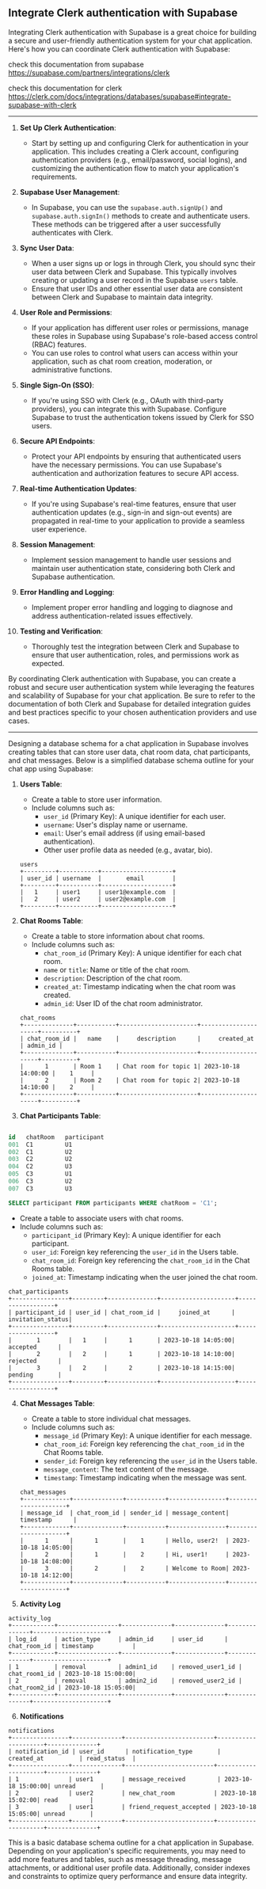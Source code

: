 ## Integrate Clerk authentication with Supabase

Integrating Clerk authentication with Supabase is a great choice for building a secure and user-friendly authentication system for your chat application. Here's how you can coordinate Clerk authentication with Supabase:

check this documentation from supabase
https://supabase.com/partners/integrations/clerk

check this documentation for clerk
https://clerk.com/docs/integrations/databases/supabase#integrate-supabase-with-clerk

---

1. **Set Up Clerk Authentication**:

   - Start by setting up and configuring Clerk for authentication in your application. This includes creating a Clerk account, configuring authentication providers (e.g., email/password, social logins), and customizing the authentication flow to match your application's requirements.

2. **Supabase User Management**:

   - In Supabase, you can use the `supabase.auth.signUp()` and `supabase.auth.signIn()` methods to create and authenticate users. These methods can be triggered after a user successfully authenticates with Clerk.

3. **Sync User Data**:

   - When a user signs up or logs in through Clerk, you should sync their user data between Clerk and Supabase. This typically involves creating or updating a user record in the Supabase `users` table.
   - Ensure that user IDs and other essential user data are consistent between Clerk and Supabase to maintain data integrity.

4. **User Role and Permissions**:

   - If your application has different user roles or permissions, manage these roles in Supabase using Supabase's role-based access control (RBAC) features.
   - You can use roles to control what users can access within your application, such as chat room creation, moderation, or administrative functions.

5. **Single Sign-On (SSO)**:

   - If you're using SSO with Clerk (e.g., OAuth with third-party providers), you can integrate this with Supabase. Configure Supabase to trust the authentication tokens issued by Clerk for SSO users.

6. **Secure API Endpoints**:

   - Protect your API endpoints by ensuring that authenticated users have the necessary permissions. You can use Supabase's authentication and authorization features to secure API access.

7. **Real-time Authentication Updates**:

   - If you're using Supabase's real-time features, ensure that user authentication updates (e.g., sign-in and sign-out events) are propagated in real-time to your application to provide a seamless user experience.

8. **Session Management**:

   - Implement session management to handle user sessions and maintain user authentication state, considering both Clerk and Supabase authentication.

9. **Error Handling and Logging**:

   - Implement proper error handling and logging to diagnose and address authentication-related issues effectively.

10. **Testing and Verification**:

    - Thoroughly test the integration between Clerk and Supabase to ensure that user authentication, roles, and permissions work as expected.

By coordinating Clerk authentication with Supabase, you can create a robust and secure user authentication system while leveraging the features and scalability of Supabase for your chat application. Be sure to refer to the documentation of both Clerk and Supabase for detailed integration guides and best practices specific to your chosen authentication providers and use cases.

---

Designing a database schema for a chat application in Supabase involves creating tables that can store user data, chat room data, chat participants, and chat messages. Below is a simplified database schema outline for your chat app using Supabase:

1. **Users Table**:

   - Create a table to store user information.
   - Include columns such as:
     - `user_id` (Primary Key): A unique identifier for each user.
     - `username`: User's display name or username.
     - `email`: User's email address (if using email-based authentication).
     - Other user profile data as needed (e.g., avatar, bio).

   ```plaintext
   users
   +---------+-----------+--------------------+
   | user_id | username  |       email        |
   +---------+-----------+--------------------+
   |   1     | user1     | user1@example.com  |
   |   2     | user2     | user2@example.com  |
   +---------+-----------+--------------------+
   ```

2. **Chat Rooms Table**:

   - Create a table to store information about chat rooms.
   - Include columns such as:
     - `chat_room_id` (Primary Key): A unique identifier for each chat room.
     - `name` or `title`: Name or title of the chat room.
     - `description`: Description of the chat room.
     - `created_at`: Timestamp indicating when the chat room was created.
     - `admin_id`: User ID of the chat room administrator.

   ```plaintext
   chat_rooms
   +--------------+-----------+----------------------+---------------------+----------+
   | chat_room_id |   name    |     description      |     created_at      | admin_id |
   +--------------+-----------+----------------------+---------------------+----------+
   |      1       | Room 1    | Chat room for topic 1| 2023-10-18 14:00:00 |    1     |
   |      2       | Room 2    | Chat room for topic 2| 2023-10-18 14:10:00 |    2     |
   +--------------+-----------+----------------------+---------------------+----------+
   ```

3. **Chat Participants Table**:

```sql

id   chatRoom   participant
001  C1         U1
002  C1         U2
003  C2         U2
004  C2         U3
005  C3         U1
006  C3         U2
007  C3         U3

SELECT participant FROM participants WHERE chatRoom = 'C1';

```

- Create a table to associate users with chat rooms.
- Include columns such as:
  - `participant_id` (Primary Key): A unique identifier for each participant.
  - `user_id`: Foreign key referencing the `user_id` in the Users table.
  - `chat_room_id`: Foreign key referencing the `chat_room_id` in the Chat Rooms table.
  - `joined_at`: Timestamp indicating when the user joined the chat room.

```plaintext
chat_participants
+----------------+---------+--------------+---------------------+------------------+
| participant_id | user_id | chat_room_id |     joined_at      | invitation_status|
+----------------+---------+--------------+---------------------+------------------+
|       1        |   1     |      1       | 2023-10-18 14:05:00|    accepted      |
|       2        |   2     |      1       | 2023-10-18 14:10:00|    rejected      |
|       3        |   2     |      2       | 2023-10-18 14:15:00|    pending       |
+----------------+---------+--------------+---------------------+------------------+

```

4. **Chat Messages Table**:

   - Create a table to store individual chat messages.
   - Include columns such as:
     - `message_id` (Primary Key): A unique identifier for each message.
     - `chat_room_id`: Foreign key referencing the `chat_room_id` in the Chat Rooms table.
     - `sender_id`: Foreign key referencing the `user_id` in the Users table.
     - `message_content`: The text content of the message.
     - `timestamp`: Timestamp indicating when the message was sent.

   ```plaintext
   chat_messages
   +-------------+--------------+-----------+----------------+---------------------+
   | message_id  | chat_room_id | sender_id | message_content|     timestamp      |
   +-------------+--------------+-----------+----------------+---------------------+
   |      1      |      1       |    1      | Hello, user2!  | 2023-10-18 14:05:00|
   |      2      |      1       |    2      | Hi, user1!     | 2023-10-18 14:08:00|
   |      3      |      2       |    2      | Welcome to Room| 2023-10-18 14:12:00|
   +-------------+--------------+-----------+----------------+---------------------+
   ```

5. **Activity Log**

```plaintext
activity_log
+------------+-----------------+--------------+--------------+--------------+---------------------+
| log_id     | action_type     | admin_id     | user_id      | chat_room_id | timestamp           |
+------------+-----------------+--------------+--------------+--------------+---------------------+
| 1          | removal         | admin1_id    | removed_user1_id | chat_room1_id | 2023-10-18 15:00:00|
| 2          | removal         | admin2_id    | removed_user2_id | chat_room2_id | 2023-10-18 15:05:00|
+------------+-----------------+--------------+--------------+--------------+---------------------+

```

6. **Notifications**

```plaintext
notifications
+----------------+--------------+-------------------------+---------------------+--------------+
| notification_id | user_id      | notification_type       | created_at          | read_status  |
+----------------+--------------+-------------------------+---------------------+--------------+
| 1              | user1        | message_received         | 2023-10-18 15:00:00| unread       |
| 2              | user2        | new_chat_room           | 2023-10-18 15:02:00| read         |
| 3              | user1        | friend_request_accepted | 2023-10-18 15:05:00| unread       |
+----------------+--------------+-------------------------+---------------------+--------------+
```

This is a basic database schema outline for a chat application in Supabase. Depending on your application's specific requirements, you may need to add more features and tables, such as message threading, message attachments, or additional user profile data. Additionally, consider indexes and constraints to optimize query performance and ensure data integrity.
